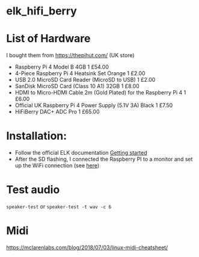 # elk_hifi_berry

# List of Hardware

I bought them from https://thepihut.com/ (UK store)

- Raspberry Pi 4 Model B 4GB 	1 	£54.00
- 4-Piece Raspberry Pi 4 Heatsink Set Orange 	1 	£2.00
- USB 2.0 MicroSD Card Reader (MicroSD to USB) 	1 	£2.00
- SanDisk MicroSD Card (Class 10 A1) 32GB 	1 	£8.00
- HDMI to Micro-HDMI Cable 2m (Gold Plated) for the Raspberry Pi 4 	1 	£6.00
- Official UK Raspberry Pi 4 Power Supply (5.1V 3A) Black 	1 	£7.50
- HiFiBerry DAC+ ADC Pro 	1 	£65.00

# Installation:
- Follow the official ELK documentation [Getting started](https://elk-audio.github.io/elk-docs/html/documents/getting_started_with_development_kit_elk_pi_hardware.html)
- After the SD flashing, I connected the Raspberry PI to a monitor and set up the WiFi connection (see [here](https://elk-audio.github.io/elk-docs/html/documents/working_with_elk_board.html?highlight=wifi#over-wifi))

# Test audio
 `speaker-test` or `speaker-test -t wav -c 6 `

# Midi
https://mclarenlabs.com/blog/2018/07/03/linux-midi-cheatsheet/
